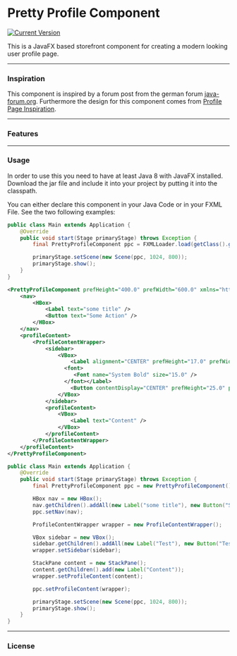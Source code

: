 Pretty Profile Component 
========================
[![Current Version](https://img.shields.io/badge/version-1.0.0-green.svg)](https://github.com/IgorAntun/node-chat)

This is a JavaFX based storefront component for creating a modern looking user profile page.

---
### Inspiration 
This component is inspired by a forum post from the german forum [java-forum.org](https://www.java-forum.org/thema/loesungsvorschlaege-fuer-dieses-coole-control.185844/). 
Furthermore the design for this component comes from [Profile Page Inspiration](https://medium.muz.li/profile-page-inspiration-2152f16bde07).

---
### Features
---
### Usage

In order to use this you need to have at least Java 8 with JavaFX installed. Download the jar file and include it
into your project by putting it into the classpath.

You can either declare this component in your Java Code or in your FXML File. See the two following examples:
```Java
public class Main extends Application {
    @Override
    public void start(Stage primaryStage) throws Exception { 
        final PrettyProfileComponent ppc = FXMLLoader.load(getClass().getResource("/test.fxml"));

        primaryStage.setScene(new Scene(ppc, 1024, 800));
        primaryStage.show();
    }
}
```
```XML
<PrettyProfileComponent prefHeight="400.0" prefWidth="600.0" xmlns="http://javafx.com/javafx/8.0.172-ea" xmlns:fx="http://javafx.com/fxml/1">
    <nav>
        <HBox>
            <Label text="some title" />
            <Button text="Some Action" />
        </HBox>
    </nav>
    <profileContent>
        <ProfileContentWrapper>
            <sidebar>
                <VBox>
                    <Label alignment="CENTER" prefHeight="17.0" prefWidth="248.0" text="Sidebar">
                  <font>
                     <Font name="System Bold" size="15.0" />
                  </font></Label>
                    <Button contentDisplay="CENTER" prefHeight="25.0" prefWidth="239.0" text="Go To Profile" textAlignment="CENTER" />
                </VBox>
            </sidebar>
            <profileContent>
                <VBox>
                    <Label text="Content" />
                </VBox>
            </profileContent>
        </ProfileContentWrapper>
    </profileContent>
</PrettyProfileComponent>
```
```Java
public class Main extends Application {
    @Override
    public void start(Stage primaryStage) throws Exception { 
        final PrettyProfileComponent ppc = new PrettyProfileComponent();

        HBox nav = new HBox();
        nav.getChildren().addAll(new Label("some title"), new Button("Some action"));
        ppc.setNav(nav);

        ProfileContentWrapper wrapper = new ProfileContentWrapper();

        VBox sidebar = new VBox();
        sidebar.getChildren().addAll(new Label("Test"), new Button("Test"));
        wrapper.setSidebar(sidebar);

        StackPane content = new StackPane();
        content.getChildren().add(new Label("Content"));
        wrapper.setProfileContent(content);

        ppc.setProfileContent(wrapper);

        primaryStage.setScene(new Scene(ppc, 1024, 800));
        primaryStage.show();
    }
}
```

---
### License
